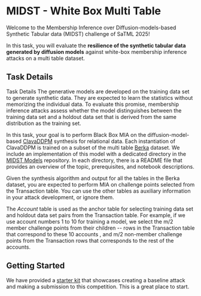 # MIDST - White Box Multi Table

Welcome to the Membership Inference over Diffusion-models-based Synthetic Tabular data (MIDST) challenge of SaTML 2025! 

In this task, you will evaluate the **resilience of the synthetic tabular data generated by diffusion models** against white-box membership inference attacks on a multi table dataset.


## Task Details

Task Details
The generative models are developed on the training data set to generate synthetic data. They are expected to learn the statistics without memorizing the individual data. To evaluate this promise, membership inference attacks assess whether the model distinguishes between the training data set and a holdout data set that is derived from the same distribution as the training set.

In this task, your goal is to perform Black Box MIA on the diffusion-model-based [ClavaDDPM](https://arxiv.org/abs/2405.17724) synthesis for relational data. Each instantiation of ClavaDDPM is trained on a subset of the multi table [Berka](https://www.kaggle.com/datasets/marceloventura/the-berka-dataset) dataset. We include an implementation of this model with a dedicated directory in the [MIDST Models](https://github.com/VectorInstitute/MIDSTModels) repository. In each directory, there is a README file that provides an overview of the topic, prerequisites, and notebook descriptions.

Given the synthesis algorithm and output for all the tables in the Berka dataset, you are expected to perform MIA on challenge points selected from the Transaction table. You can use the other tables as auxiliary information in your attack development, or ignore them.

The *Account* table  is used as  the anchor table for selecting training data set and holdout data set pairs from the Transaction table. For example, if we use account numbers 1 to 10 for training a model, we select the m/2 member challenge points from their children -- rows in the Transaction table that correspond to these 10 accounts , and m/2 non-member challenge points from the Transaction rows that corresponds to the rest of the accounts.

## Getting Started

We have provided a [starter kit](https://github.com/VectorInstitute/MIDSTModels/tree/main/starter_kits)  that showcases creating a baseline attack and making a submission to this competition. This is a great place to start.
